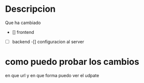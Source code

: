 # Descripcion
Que ha cambiado

-  []  frontend
-[  ] backend
-[] configuracion al server

# como puedo probar los cambios
en que url y en que forma puedo ver el udpate
